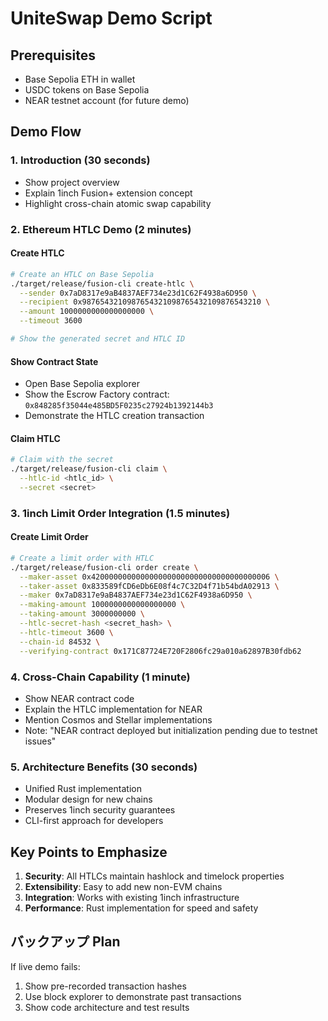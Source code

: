 # UniteSwap Demo Script

## Prerequisites
- Base Sepolia ETH in wallet
- USDC tokens on Base Sepolia
- NEAR testnet account (for future demo)

## Demo Flow

### 1. Introduction (30 seconds)
- Show project overview
- Explain 1inch Fusion+ extension concept
- Highlight cross-chain atomic swap capability

### 2. Ethereum HTLC Demo (2 minutes)

#### Create HTLC
```bash
# Create an HTLC on Base Sepolia
./target/release/fusion-cli create-htlc \
  --sender 0x7aD8317e9aB4837AEF734e23d1C62F4938a6D950 \
  --recipient 0x9876543210987654321098765432109876543210 \
  --amount 1000000000000000000 \
  --timeout 3600

# Show the generated secret and HTLC ID
```

#### Show Contract State
- Open Base Sepolia explorer
- Show the Escrow Factory contract: `0x848285f35044e485BD5F0235c27924b1392144b3`
- Demonstrate the HTLC creation transaction

#### Claim HTLC
```bash
# Claim with the secret
./target/release/fusion-cli claim \
  --htlc-id <htlc_id> \
  --secret <secret>
```

### 3. 1inch Limit Order Integration (1.5 minutes)

#### Create Limit Order
```bash
# Create a limit order with HTLC
./target/release/fusion-cli order create \
  --maker-asset 0x4200000000000000000000000000000000000006 \
  --taker-asset 0x833589fCD6eDb6E08f4c7C32D4f71b54bdA02913 \
  --maker 0x7aD8317e9aB4837AEF734e23d1C62F4938a6D950 \
  --making-amount 1000000000000000000 \
  --taking-amount 3000000000 \
  --htlc-secret-hash <secret_hash> \
  --htlc-timeout 3600 \
  --chain-id 84532 \
  --verifying-contract 0x171C87724E720F2806fc29a010a62897B30fdb62
```

### 4. Cross-Chain Capability (1 minute)
- Show NEAR contract code
- Explain the HTLC implementation for NEAR
- Mention Cosmos and Stellar implementations
- Note: "NEAR contract deployed but initialization pending due to testnet issues"

### 5. Architecture Benefits (30 seconds)
- Unified Rust implementation
- Modular design for new chains
- Preserves 1inch security guarantees
- CLI-first approach for developers

## Key Points to Emphasize
1. **Security**: All HTLCs maintain hashlock and timelock properties
2. **Extensibility**: Easy to add new non-EVM chains
3. **Integration**: Works with existing 1inch infrastructure
4. **Performance**: Rust implementation for speed and safety

## バックアップ Plan
If live demo fails:
1. Show pre-recorded transaction hashes
2. Use block explorer to demonstrate past transactions
3. Show code architecture and test results
